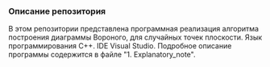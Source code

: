 ### Описание репозитория
В этом репозитории представлена программная реализация алгоритма построения диаграммы Вороного, для случайных точек плоскости. Язык программирования С++. IDE Visual Studio.
Подробное описание программы содержится в файле "1. Explanatory_note".
